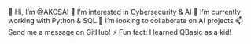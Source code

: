 👋 Hi, I’m @AKCSAI
👀 I’m interested in Cybersecurity & AI
🌱 I’m currently working with Python & SQL
💞️ I’m looking to collaborate on AI projects
📫 Send me a message on GitHub!
⚡ Fun fact: I learned QBasic as a kid!